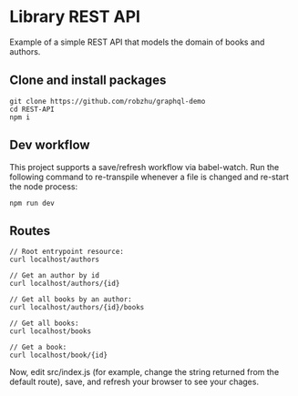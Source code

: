 # Library REST API
Example of a simple REST API that models the domain of books and authors.

## Clone and install packages
```
git clone https://github.com/robzhu/graphql-demo
cd REST-API
npm i
```

## Dev workflow
This project supports a save/refresh workflow via babel-watch. Run the following command to re-transpile whenever a file is changed and re-start the node process:
```
npm run dev
```

## Routes
```
// Root entrypoint resource:
curl localhost/authors

// Get an author by id
curl localhost/authors/{id}

// Get all books by an author:
curl localhost/authors/{id}/books

// Get all books:
curl localhost/books

// Get a book:
curl localhost/book/{id}
```

Now, edit src/index.js (for example, change the string returned from the default route), save, and refresh your browser to see your chages.
